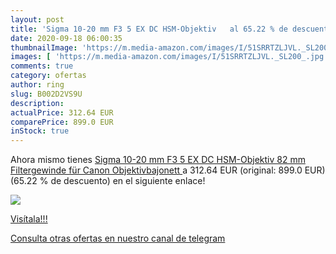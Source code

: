 ```yaml
---
layout: post
title: 'Sigma 10-20 mm F3 5 EX DC HSM-Objektiv   al 65.22 % de descuento'
date: 2020-09-18 06:00:35
thumbnailImage: 'https://m.media-amazon.com/images/I/51SRRTZLJVL._SL200_.jpg'
images: [ 'https://m.media-amazon.com/images/I/51SRRTZLJVL._SL200_.jpg' ]
comments: true
category: ofertas
author: ring
slug: B002D2VS9U
description:
actualPrice: 312.64 EUR
comparePrice: 899.0 EUR
inStock: true
---
```


Ahora mismo tienes [Sigma 10-20 mm F3 5 EX DC HSM-Objektiv  82 mm Filtergewinde  für Canon Objektivbajonett ](https://www.amazon.com/dp/B002D2VS9U/?tag=redken08-20) a 312.64 EUR (original: 899.0 EUR) (65.22 %  de descuento) en el siguiente enlace!

[![](https://m.media-amazon.com/images/I/51SRRTZLJVL._SL200_.jpg)](https://www.amazon.com/dp/B002D2VS9U/?tag=redken08-20)

[Visítala!!!](https://www.amazon.com/dp/B002D2VS9U/?tag=redken08-20)

[Consulta otras ofertas en nuestro canal de telegram](https://t.me/s/ofertas25)
